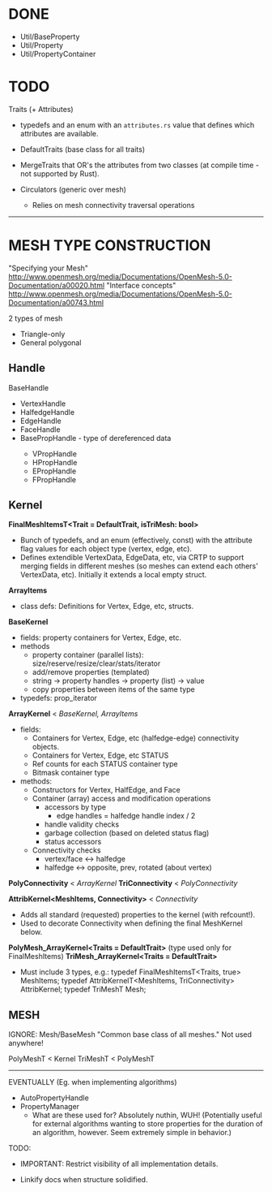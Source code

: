 
# DONE

- Util/BaseProperty
- Util/Property
- Util/PropertyContainer

# TODO

Traits (+ Attributes)

- typedefs and an enum with an `attributes.rs` value that defines which attributes are available.
- DefaultTraits (base class for all traits)
- MergeTraits that OR's the attributes from two classes (at compile time - not supported by Rust).


- Circulators (generic over mesh)
  - Relies on mesh connectivity traversal operations

----------------------------------------------------------------------

# MESH TYPE CONSTRUCTION

"Specifying your Mesh"
http://www.openmesh.org/media/Documentations/OpenMesh-5.0-Documentation/a00020.html
"Interface concepts"
http://www.openmesh.org/media/Documentations/OpenMesh-5.0-Documentation/a00743.html


2 types of mesh
- Triangle-only
- General polygonal

## Handle

BaseHandle
- VertexHandle
- HalfedgeHandle
- EdgeHandle
- FaceHandle
- BasePropHandle<T> - type of dereferenced data
  - VPropHandle<T>
  - HPropHandle<T>
  - EPropHandle<T>
  - FPropHandle<T>


## Kernel

**FinalMeshItemsT<Trait = DefaultTrait, isTriMesh: bool>**
- Bunch of typedefs, and an enum (effectively, const) with the attribute flag
  values for each object type (vertex, edge, etc).
- Defines extendible VertexData, EdgeData, etc, via CRTP to support merging
  fields in different meshes (so meshes can extend each others' VertexData,
  etc). Initially it extends a local empty struct.

**ArrayItems**
- class defs: Definitions for Vertex, Edge, etc, structs.

**BaseKernel**
- fields: property containers for Vertex, Edge, etc.
- methods
  - property container (parallel lists): size/reserve/resize/clear/stats/iterator
  - add/remove properties (templated)
  - string -> property handles -> property (list) -> value
  - copy properties between items of the same type
- typedefs: prop_iterator

**ArrayKernel** < *BaseKernel, ArrayItems*
- fields:
  - Containers for Vertex, Edge, etc (halfedge-edge) connectivity objects.
  - Containers for Vertex, Edge, etc STATUS
  - Ref counts for each STATUS container type
  - Bitmask container type
- methods:
  - Constructors for Vertex, HalfEdge, and Face
  - Container (array) access and modification operations
    - accessors by type
      - edge handles = halfedge handle index / 2
    - handle validity checks
    - garbage collection (based on deleted status flag)
    - status accessors
  - Connectivity checks
    - vertex/face <-> halfedge
    - halfedge <-> opposite, prev, rotated (about vertex)

**PolyConnectivity** < *ArrayKernel*
**TriConnectivity** < *PolyConnectivity*

**AttribKernel<MeshItems, Connectivity>** < *Connectivity*
- Adds all standard (requested) properties to the kernel (with refcount!).
- Used to decorate Connectivity when defining the final MeshKernel below.

**PolyMesh_ArrayKernel<Traits = DefaultTrait>** (type used only for FinalMeshItems)
**TriMesh_ArrayKernel<Traits = DefaultTrait>**
- Must include 3 types, e.g.:
  typedef FinalMeshItemsT<Traits, true>               MeshItems;
  typedef AttribKernelT<MeshItems, TriConnectivity>   AttribKernel;
  typedef TriMeshT<AttribKernel>                      Mesh;


## MESH

IGNORE: Mesh/BaseMesh "Common base class of all meshes." Not used anywhere!

PolyMeshT<Kernel> < Kernel
TriMeshT<Kernel> < PolyMeshT<Kernel>


----------------------------------------------------------------------


EVENTUALLY (Eg. when implementing algorithms)
  - AutoPropertyHandle
  - PropertyManager
    - What are these used for? Absolutely nuthin, WUH! (Potentially useful for
      external algorithms wanting to store properties for the duration of an
      algorithm, however. Seem extremely simple in behavior.)

TODO:
- IMPORTANT: Restrict visibility of all implementation details.

- Linkify docs when structure solidified.
